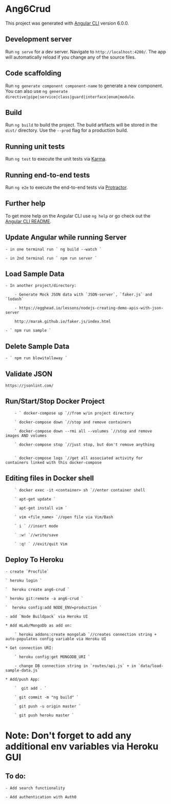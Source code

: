 # Ang6Crud

This project was generated with [Angular CLI](https://github.com/angular/angular-cli) version 6.0.0.

## Development server

Run `ng serve` for a dev server. Navigate to `http://localhost:4200/`. The app will automatically reload if you change any of the source files.

## Code scaffolding

Run `ng generate component component-name` to generate a new component. You can also use `ng generate directive|pipe|service|class|guard|interface|enum|module`.

## Build

Run `ng build` to build the project. The build artifacts will be stored in the `dist/` directory. Use the `--prod` flag for a production build.

## Running unit tests

Run `ng test` to execute the unit tests via [Karma](https://karma-runner.github.io).

## Running end-to-end tests

Run `ng e2e` to execute the end-to-end tests via [Protractor](http://www.protractortest.org/).

## Further help

To get more help on the Angular CLI use `ng help` or go check out the [Angular CLI README](https://github.com/angular/angular-cli/blob/master/README.md).



## Update Angular while running Server

    - in one terminal run ` ng build --watch `

    - in 2nd terminal run ` npm run server `


## Load Sample Data

    - In another project/directory:

        - Generate Mock JSON data with `JSON-server`, `faker.js` and `lodash`

        - https://egghead.io/lessons/nodejs-creating-demo-apis-with-json-server

        http://marak.github.io/faker.js/index.html

    - ` npm run sample `

## Delete Sample Data

    - ` npm run blowitallaway `

## Validate JSON

    https://jsonlint.com/


## Run/Start/Stop Docker Project

        - ` docker-compose up `//from w/in project directory

        ` docker-compose down `//stop and remove containers

        ` docker-compose down --rmi all --volumes `//stop and remove images AND volumes

        ` docker-compose stop `//just stop, but don't remove anything


        ` docker-compose logs `//get all associated activity for containers linked with this docker-compose


## Editing files in Docker shell

        ` docker exec -it <container> sh `//enter container shell

        ` apt-get update `

        ` apt-get install vim `

        ` vim <file_name> `//open file via Vim/Bash

        ` i ` //insert mode

        ` :w! `//write/save

        ` :q! ` //exit/quit Vim


## Deploy To Heroku

    - create `Procfile`

    ` heroku login `

    `  heroku create ang6-crud `

    ` heroku git:remote -a ang6-crud `

    `  heroku config:add NODE_ENV=production `

    - add `Node Buildpack` via Heroku UI

    * Add mLab/MongoDb as add on:

        ` heroku addons:create mongolab `//creates connection string + auto-populates config variable via Heroku UI

    * Get connection URI:

        ` heroku config:get MONGODB_URI `

        - change DB connection string in `routes/api.js` + in `data/load-sample-data.js`

    * Add/push App:

        `  git add . `

        ` git commit -m "ng build" `

        ` git push -u origin master `

        ` git push heroku master `

# Note: Don't forget to add any additional env variables via Heroku GUI


## To do:

    - Add search functionality

    - Add authentication with Auth0
